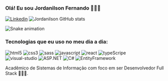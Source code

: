 ### Olá! Eu sou Jordanilson Fernando 🙋🏿‍♂️

[![Linkedin](https://img.shields.io/badge/LinkedIn-0077B5?style=for-the-badge&logo=linkedin&logoColor=white)](https://www.linkedin.com/in/jordanilson-fernando-258462252/)
![Jordanilson GitHub stats](https://github-readme-stats.vercel.app/api?username=jordanilson&show_icons=true&theme=onedark)

![Snake animation](https://github.com/${{jordanilson}}/github-contribution-grid-snake.svg)


### Tecnologias que eu uso no meu dia a dia:
<div style="display: inline_block">
  <img aling="center" alt="html5" src="https://img.shields.io/badge/HTML5-E34F26?style=for-the-badge&logo=html5&logoColor=white"/>
  <img aling="center" alt="css3" src="https://img.shields.io/badge/CSS3-1572B6?style=for-the-badge&logo=css3&logoColor=white"/>
  <img aling="center" alt="sass" src="https://img.shields.io/badge/Sass-CC6699?style=for-the-badge&logo=sass&logoColor=white"/>
  <img aling="center" alt="javascript" src="https://img.shields.io/badge/JavaScript-F7DF1E?style=for-the-badge&logo=javascript&logoColor=black"/>
  <img aling="center" alt="react" src="https://img.shields.io/badge/React-20232A?style=for-the-badge&logo=react&logoColor=61DAFB"/>
  <img aling="center" alt="typeScripe" src="https://img.shields.io/badge/TypeScript-007ACC?style=for-the-badge&logo=typescript&logoColor=white"/>
  <br/>
  <img aling="center" alt="visual-studio" src="https://img.shields.io/badge/Visual_Studio_Code-0078D4?style=for-the-badge&logo=visual%20studio%20code&logoColor=white"/>
  <img aling="center" alt="ASP.NET" src="https://img.shields.io/badge/ASP.NET-512BD4?style=for-the-badge&logo=.net&logoColor=white"/>
  <img aling="center" alt="C#" src="https://img.shields.io/badge/C%23-239120?style=for-the-badge&logo=c-sharp&logoColor=white"/>
  <img aling="center" alt="EntityFramework" src="https://img.shields.io/badge/Entity_Framework-512BD4?style=for-the-badge&logo=.net&logoColor=white"/>
</div>

Acadêmico de Sistemas de Informação com foco em ser Desenvolvedor Full Stack 🧑🏿‍💻.
